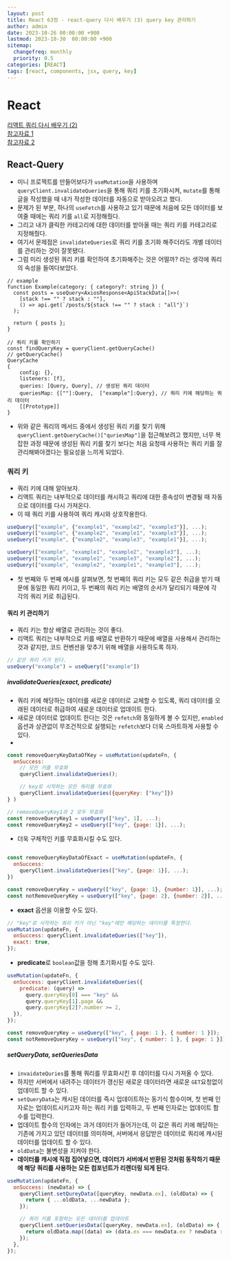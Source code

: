 ```yaml
---
layout: post
title: React 63장 - react-query 다시 배우기 (3) query key 관리하기
author: admin
date: 2023-10-26 00:00:00 +900
lastmod: 2023-10-30  00:00:00 +900
sitemap:
  changefreq: monthly
  priority: 0.5
categories: [REACT]
tags: [react, components, jsx, query, key]
---
```


# React

[리액트 쿼리 다시 배우기 (2)](<https://choigirang.github.io/posts/02-React-Query-%EB%8B%A4%EC%8B%9C%EB%B0%B0%EC%9A%B0%EA%B8%B0(2)/>)</br>
[참고자료 1](https://maxkim-j.github.io/posts/react-query-preview/)</br>
[참고자료 2](<https://heycoding.tistory.com/128#3.%20invalidateQueries()%EB%A7%90%EA%B3%A0%20setQueryData()%20%EC%82%AC%EC%9A%A9%ED%95%98%EA%B8%B0>)</br>

## React-Query

- 미니 프로젝트를 만들어보다가 `useMutation`을 사용하며 `queryClient.invalidateQueries`을 통해 쿼리 키를 초기화시켜, `mutate`를 통해 글을 작성했을 때 내가 작성한 데이터를 자동으로 받아오려고 했다.
- 문제가 된 부분, 하나의 `useFetch`를 사용하고 있기 때문에 처음에 모든 데이터를 보여줄 때에는 쿼리 키를 `all`로 지정해줬다.
- 그리고 내가 클릭한 카테고리에 대한 데이터를 받아올 때는 쿼리 키를 카테고리로 지정해줬다.
- 여기서 문제점은 `invalidateQueries`로 쿼리 키를 초기화 해주더라도 개별 데이터를 관리하는 것이 잘못됐다.
- 그럼 미리 생성된 쿼리 키를 확인하여 초기화해주는 것은 어떨까? 라는 생각에 쿼리의 속성을 들여다보았다.

```tsx
// example
function Example(category: { category?: string }) {
  const posts = useQuery<AxiosResponse<ApiStackData[]>>(
    [stack !== "" ? stack : ""],
    () => api.get(`/posts/${stack !== "" ? stack : "all"}`)
  );

  return { posts };
}

// 쿼리 키를 확인하기
const findQueryKey = queryClient.getQueryCache()
// getQueryCache()
QueryCache
{
    config: {},
    listeners: [f],
    queries: [Query, Query], // 생성된 쿼리 데이터
    queriesMap: {[""]:Query,  ["example"]:Query}, // 쿼리 키에 해당하는 쿼리 데이터
    [[Prototype]]
}
```

- 위와 같은 쿼리의 메서드 중에서 생성된 쿼리 키를 찾기 위해 `queryClient.getQueryCache()["quriesMap"]`을 접근해보려고 했지만, 너무 복잡한 과정 때문에 생성된 쿼리 키를 찾기 보다는 처음 요청때 사용하는 쿼리 키를 잘 관리해봐야겠다는 필요성을 느끼게 되었다.

### 쿼리 키

- 쿼리 키에 대해 알아보자.
- 리액트 쿼리는 내부적으로 데이터를 캐시하고 쿼리에 대한 종속성이 변경될 때 자동으로 데이터를 다시 가져온다.
- 이 때 쿼리 키를 사용하여 쿼리 캐시와 상호작용한다.

```jsx
useQuery(["example", {"example1", "example2", "example3"}], ...);
useQuery(["example", {"example2", "example1", "example3"}], ...);
useQuery(["example", {"example2", "example3", "example1"}], ...);
```

```jsx
useQuery(["example", "example1", "example2", "example3"], ...);
useQuery(["example", "example1", "example3", "example2"], ...);
useQuery(["example", "example2", "example1", "example3"], ...);
```

- 첫 번째와 두 번째 예시를 살펴보면, 첫 번째의 쿼리 키는 모두 같은 취급을 받기 때문에 동일한 쿼리 키이고, 두 번째의 쿼리 키는 배열의 순서가 달리되기 때문에 각 각의 쿼리 키로 취급된다.

#### 쿼리 키 관리하기

- 쿼리 키는 항상 배열로 관리하는 것이 좋다.
- 리액트 쿼리는 내부적으로 키를 배열로 반환하기 때문에 배열을 사용해서 관리하는 것과 같지만, 코드 컨벤션을 맞추기 위해 배열을 사용하도록 하자.

```jsx
// 같은 쿼리 키가 된다.
useQuery("example") = useQuery(["example"])
```

##### invalidateQueries(exact, predicate)

- 쿼리 키에 해당하는 데이터를 새로운 데이터로 교체할 수 있도록, 쿼리 데이터를 오래된 데이터로 취급하여 새로운 데이터로 업데이트 한다.
- 새로운 데이터로 업데이트 한다는 것은 `refetch`와 동일하게 볼 수 있지만, `enabled` 옵션과 상관없이 무조건적으로 실행되는 `refetch`보다 더욱 스마트하게 사용할 수 있다.
-

```jsx
const removeQueryKeyDataOfKey = useMutation(updateFn, {
  onSuccess:
    // 모든 키를 무효화
    queryClient.invalidateQueries();

    // key로 시작하는 모든 쿼리를 무효화
    queryClient.invalidateQueries({queryKey: ["key"]})
} )

// removeQueryKey1과 2 모두 무효화
const removeQueryKey1 = useQuery(["key", 1], ...);
const removeQueryKey2 = useQuery(["key", {page: 1}], ...);
```

- 더욱 구체적인 키를 무효화시킬 수도 있다.

```jsx

const removeQueryKeyDataOfExact = useMutation(updateFn, {
  onSuccess:
    queryClient.invalidateQueries(["key", {page: 1}], ...);
})

const removeQueryKey = useQuery(["key", {page: 1}, {number: 1}], ...);
const notRemoveQueryKey = useQuery(["key", {page: 2}, {number: 2}], ...)
```

- **exact** 옵션을 이용할 수도 있다.

```jsx
// "key"로 시작하는 쿼리 키가 아닌 "key"에만 해당하는 데이터를 특정한다.
useMutation(updateFn, {
  onSuccess: queryClient.invalidateQueries(["key"]),
  exact: true,
});
```

- **predicate**로 `boolean`값을 정해 초기화시킬 수도 있다.

```jsx
useMutation(updateFn, {
  onSuccess: queryClient.invalidateQueries({
    predicate: (query) =>
      query.queryKey[0] === "key" &&
      query.queryKey[1].page &&
      query.queryKey[2]?.number >= 2,
  }),
});

const removeQueryKey = useQuery(["key", { page: 1 }, { number: 1 }]);
const notRemoveQueryKey = useQuery(["key", { number: 1 }, { page: 1 }]);
```

##### setQueryData, setQueriesData

- `invaidateQuries`를 통해 쿼리를 무효화시킨 후 데이터를 다시 가져올 수 있다.
- 하지만 서버에서 내려주는 데이터가 갱신된 새로운 데이터라면 새로운 `GET`요청없이 업데이트 할 수 있다.
- `setQueryData`는 캐시된 데이터를 즉시 업데이트하는 동기식 함수이며, 첫 번째 인자로는 업데이트시키고자 하는 쿼리 키를 입력하고, 두 번째 인자로는 업데이트 함수를 입력한다.
- 업데이트 함수의 인자에는 과거 데이터가 들어가는데, 이 값은 쿼리 키에 해당하는 기존에 가지고 있던 데이터를 의미하며, 서버에서 응답받은 데이터로 쿼리에 캐시된 데이터를 업데이트 할 수 있다.
- `oldData`는 불변성을 지켜야 한다.
- **데이터를 캐시에 직접 집어넣으면, 데이터가 서버에서 반환된 것처럼 동작하기 때문에 해당 쿼리를 사용하는 모든 컴포넌트가 리렌더링 되게 된다.**

```jsx
useMutation(updateFn, {
  onSuccess: (newData) => {
    queryClient.setQureyData([queryKey, newData.ex], (oldData) => {
      return { ...oldData, ...newData };
    });

    // 쿼리 키를 포함하는 모든 데이터를 업데이트
    queryClient.setQueriesData([queryKey, newData.ex], (oldData) => {
      return oldData.map((data) => (data.ex === newData.ex ? newData : data));
    });
  },
});
```
